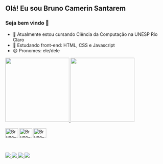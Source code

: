 ## Olá! Eu sou Bruno Camerin Santarem
### Seja bem vindo 👋

- 🔭 Atualmente estou cursando Ciência da Computação na UNESP Rio Claro
- 🌱 Estudando front-end: HTML, CSS e Javascript
- 😄 Pronomes: ele/dele

<div>
  <a href="https://github.com/Bruzaum">
  <img height="200em" src="https://github-stats-k39b-bruzaum.vercel.app/api?username=Bruzaum&show_icons=true&theme=dracula&include_all_commits=true&count_private=true" />
  <img height="200em" src="https://github-stats-k39b-bruzaum.vercel.app/api/top-langs/?username=Bruzaum&theme=dracula" />
</div>

<div style="display: inline-block"><br>
  <img align="center" alt="Bruno-JS" height="30" width="40" src="https://cdn.jsdelivr.net/gh/devicons/devicon/icons/javascript/javascript-original.svg" />
  <img align="center" alt="Bruno-HTML" height="30" width="40" src="https://cdn.jsdelivr.net/gh/devicons/devicon/icons/html5/html5-original.svg" />
  <img align="center" alt="Bruno-CSS" height="30" width="40" src="https://cdn.jsdelivr.net/gh/devicons/devicon/icons/css3/css3-original.svg" />
</div>

##
<div style="display: inline-block"><br>
  <a href="https://www.linkedin.com/in/bruno-santarem-bbb2aa1ab/" target="_blank"><img src="https://img.shields.io/badge/LinkedIn-0077B5?style=for-the-badge&logo=linkedin&logoColor=white" />
  <a href="mailto:santarembrunno@gmail.com" target="_blank"><img src="https://img.shields.io/badge/Gmail-D14836?style=for-the-badge&logo=gmail&logoColor=white" />
  <a href="https://www.instagram.com/brunosantarem/" target="_blank"><img src="https://img.shields.io/badge/Instagram-E4405F?style=for-the-badge&logo=instagram&logoColor=white" />
  <a href="https://www.facebook.com/bruno.santarem.3" target="_blank"><img src="https://img.shields.io/badge/Facebook-1877F2?style=for-the-badge&logo=facebook&logoColor=white" /> 
</div>

<!--
![Snake animation](https://github.com/Bruzaum/Bruzaum/blob/output/github-contribution-grid-snake.svg)
-->
